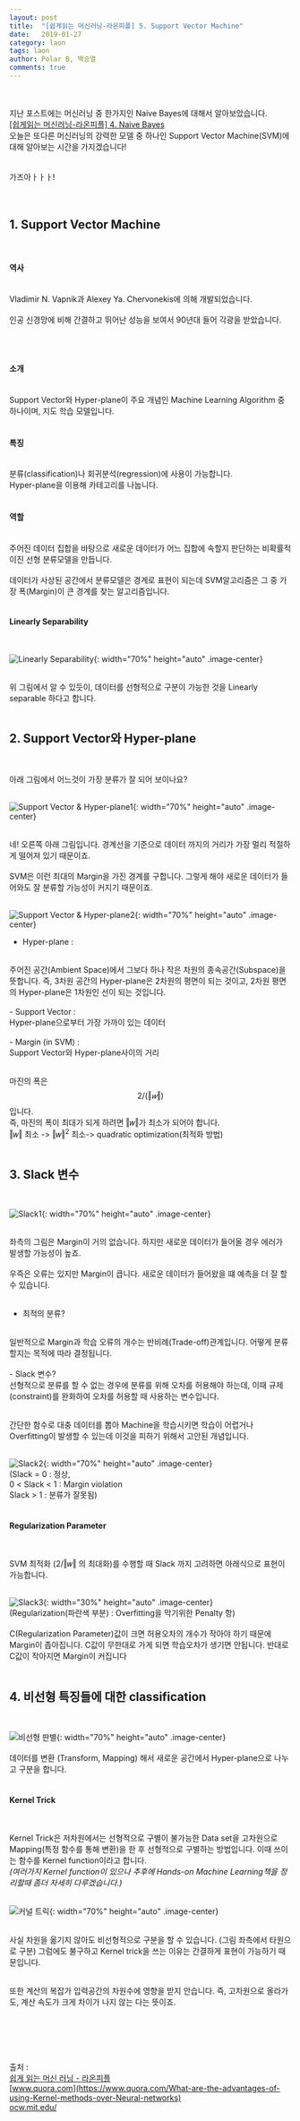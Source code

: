 ```yaml
---
layout: post
title:  "[쉽게읽는 머신러닝-라온피플] 5. Support Vector Machine"
date:   2019-01-27
category: laon
tags: laon
author: Polar B, 백승열
comments: true
---
```

<br><br>
지난 포스트에는 머신러닝 중 한가지인 Naive Bayes에 대해서 알아보았습니다.
<br>
[[쉽게읽는 머신러닝-라온피플] 4. Naive Bayes](/laon/2019/01/27/laon_machine_learning_study_week2-2.html)
<br>
오늘은 또다른 머신러닝의 강력한 모델 중 하나인 Support Vector Machine(SVM)에 대해 알아보는 시간을 가지겠습니다!
<br><br><br>
가즈아ㅏㅏㅏ!
<br><br><br>

## 1. Support Vector Machine
<br>

#### 역사
<br>
Vladimir N. Vapnik과 Alexey Ya. Chervonekis에 의해 개발되었습니다.
<br><br>
인공 신경망에 비해 간결하고 뛰어난 성능을 보여서 90년대 들어 각광을 받았습니다.

<br><br>

#### 소개
<br>
Support Vector와 Hyper-plane이 주요 개념인 Machine Learning Algorithm 중 하나이며, 지도 학습 모델입니다.
<br><br>

#### 특징
<br>
분류(classification)나 회귀분석(regression)에 사용이 가능합니다.
<br>
Hyper-plane을 이용해 카테고리를 나눕니다.
<br><br>

#### 역할
<br>
주어진 데이터 집합을 바탕으로 새로운 데이터가 어느 집합에 속할지 판단하는 비확률적 이진 선형 분류모델을 만듭니다.
<br><br>
데이터가 사상된 공간에서 분류모델은 경계로 표현이 되는데 SVM알고리즘은 그 중 가장 폭(Margin)이 큰 경계를 찾는 알고리즘입니다.
<br><br>

#### Linearly Separability
<br>

![Linearly Separability](/assets/images/Laon/week2-3-1.png){: width="70%" height="auto" .image-center}
<br><br>

위 그림에서 알 수 있듯이, 데이터를 선형적으로 구분이 가능한 것을 Linearly separable 하다고 합니다.
<br><br>

## 2. Support Vector와 Hyper-plane
<br>

아래 그림에서 어느것이 가장 분류가 잘 되어 보이나요?
<br><br>

![Support Vector & Hyper-plane1](/assets/images/Laon/week2-3-2.png){: width="70%" height="auto" .image-center}
<br><br>

네! 오른쪽 아래 그림입니다. 경계선을 기준으로 데이터 까지의 거리가 가장 멀리 적절하게 떨어져 있기 때문이죠.
<br><br>
SVM은 이런 최대의 Margin을 가진 경계를 구합니다. 그렇게 해야 새로운 데이터가 들어와도 잘 분류할 가능성이 커지기 때문이죠.
<br><br>

![Support Vector & Hyper-plane2](/assets/images/Laon/week2-3-3.png){: width="70%" height="auto" .image-center}
<br>

- Hyper-plane :
<br>
주어진 공간(Ambient Space)에서 그보다 하나 작은 차원의 종속공간(Subspace)을 뜻합니다. 즉, 3차원 공간의 Hyper-plane은 2차원의 평면이 되는 것이고, 2차원 평면의 Hyper-plane은 1차원인 선이 되는 것입니다.
<br><br>
- Support Vector :
<br>
Hyper-plane으로부터 가장 가까이 있는 데이터
<br><br>
- Margin (in SVM) :
<br>
Support Vector와 Hyper-plane사이의 거리
<br><br>

마진의 폭은 $$2/(‖𝑤‖)$$ 입니다.
<br>
즉, 마진의 폭이 최대가 되게 하려면 ‖𝑤‖가 최소가 되어야 합니다.
<br>
‖𝑤‖ 최소 -> ‖𝑤‖<sup>2</sup> 최소-> quadratic optimization(최적화 방법)
<br><br>

## 3. Slack 변수
<br>

![Slack1](/assets/images/Laon/week2-3-4.png){: width="70%" height="auto" .image-center}
<br><br>

좌측의 그림은 Margin이 거의 없습니다. 하지만 새로운 데이터가 들어올 경우 에러가 발생할 가능성이 높죠.
<br><br>
우즉은 오류는 있지만 Margin이 큽니다. 새로운 데이터가 들어왔을 떄 예측을 더 잘 할수 있습니다.
<br><br>

- 최적의 분류?
<br>
일반적으로 Margin과 학습 오류의 개수는 반비례(Trade-off)관계입니다. 어떻게 분류할지는 목적에 따라 결정됩니다.
<br><br>
- Slack 변수?
<br>
선형적으로 분류를 할 수 없는 경우에 분류를 위해 오차를 허용해야 하는데, 이때 규제(constraint)를 완화하여 오차를 허용할 때 사용하는 변수입니다.
<br><br>

간단한 함수로 대충 데이터를 뽑아 Machine을 학습시키면 학습이 어렵거나 Overfitting이 발생할 수 있는데 이것을 피하기 위해서 고안된 개념입니다.
<br><br>

![Slack2](/assets/images/Laon/week2-3-5.png){: width="70%" height="auto" .image-center}
<br>
(Slack = 0 : 정상,
<br>
0 < Slack < 1 : Margin violation
<br>
Slack > 1 : 분류가 잘못됨)
<br><br>

#### Regularization Parameter
<br>

SVM 최적화 (2/‖𝑤‖ 의 최대화)를 수행할 때 Slack 까지 고려하면 아래식으로 표현이 가능합니다.
<br><br>

![Slack3](/assets/images/Laon/week2-3-6.png){: width="30%" height="auto" .image-center}
<br>
(Regularization(파란색 부분) : Overfitting을 막기위한 Penalty 항)
<br><br>
C(Regularization Parameter)값이 크면 허용오차의 개수가 작아야 하기 때문에 Margin이 좁아집니다. C값이 무한대로 가게 되면 학습오차가 생기면 안됩니다. 반대로 C값이 작아지면 Margin이 커집니다
<br><br>

## 4. 비선형 특징들에 대한 classification
<br>

![비선형 판별](/assets/images/Laon/week2-3-7.png){: width="70%" height="auto" .image-center}
<br><br>
데이터를 변환 (Transform, Mapping) 해서 새로운 공간에서 Hyper-plane으로 나누고 구분을 합니다.
<br><br>

#### Kernel Trick
<br>

Kernel Trick은 저차원에서는 선형적으로 구별이 불가능한 Data set을 고차원으로 Mapping(특정 함수를 통해 변환)을 한 후 선형적으로 구별하는 방법입니다. 이때 쓰이는 함수를 Kernel function이라고 합니다.
<br>
_(여러가지 Kernel function이 있으나 추후에 Hands-on Machine Learning책을 정리할때 좀더 자세히 다루겠습니다.)_
<br><br>

![커널 트릭](/assets/images/Laon/week2-3-8.png){: width="70%" height="auto" .image-center}
<br><br>

사실 차원을 옮기지 않아도 비선형적으로 구분을 할 수 있습니다. (그림 좌측에서 타원으로 구분) 그럼에도 불구하고 Kernel trick을 쓰는 이유는 간결하게 표현이 가능하기 때문입니다.
<br><br>

또한 계산의 복잡가 입력공간의 차원수에 영향을 받지 안습니다. 즉, 고차원으로 올라가도, 계산 속도가 크게 차이가 나지 않는 다는 뜻이죠.




<br>
<br>
<br>
<br>

출처 :
<br>
[쉽게 읽는 머신 러닝 - 라온피플](https://laonple.blog.me/220847975603)
<br>
[www.quora.com](https://www.quora.com/What-are-the-advantages-of-using-Kernel-methods-over-Neural-networks)
<br>
[ocw.mit.edu/](https://ocw.mit.edu/courses/electrical-engineering-and-computer-science/6-034-artificial-intelligence-fall-2010/lecture-videos/lecture-16-learning-support-vector-machines/)
<br>
